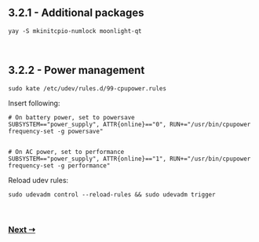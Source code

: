 ## 3.2.1 - Additional packages

```
yay -S mkinitcpio-numlock moonlight-qt
```

<br/>
 
## 3.2.2 - Power management

```
sudo kate /etc/udev/rules.d/99-cpupower.rules
```

Insert following:

```
# On battery power, set to powersave
SUBSYSTEM=="power_supply", ATTR{online}=="0", RUN+="/usr/bin/cpupower frequency-set -g powersave"


# On AC power, set to performance
SUBSYSTEM=="power_supply", ATTR{online}=="1", RUN+="/usr/bin/cpupower frequency-set -g performance"
```

Reload udev rules:

```
sudo udevadm control --reload-rules && sudo udevadm trigger
```

<br/>
 
### [Next ⇢](../4.%20KDE%20Settings/4.1%20-%20Window%20Rules.md)
